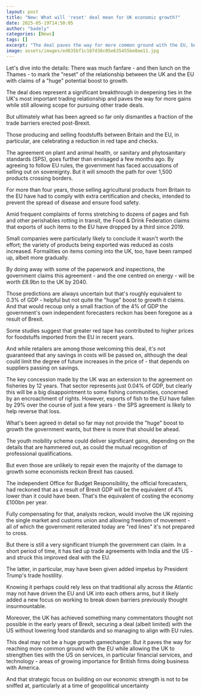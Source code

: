 ```yaml
---
layout: post
title: "New: What will 'reset' deal mean for UK economic growth?"
date: 2025-05-19T14:50:05
author: "badely"
categories: [News]
tags: []
excerpt: "The deal paves the way for more common ground with the EU, but only dismantles a fraction of the trade barriers erected post-Brexit."
image: assets/images/ed635bf1c187d38c05e635455be0ae11.jpg
---
```


Let's dive into the details: There was much fanfare  - and then lunch on the Thames - to mark the "reset" of the relationship between the UK and the EU with claims of a "huge" potential boost to growth.

The deal does represent a  significant breakthrough in deepening ties in the UK's most important trading relationship and paves the way for more gains while still allowing scope for pursuing other trade deals. 

But ultimately what has been agreed so far only dismantles a fraction of the trade barriers erected post-Brexit.

Those producing and selling foodstuffs between Britain and the EU, in particular, are celebrating a reduction in red tape and checks. 

The agreement on plant and animal health, or sanitary and phytosanitary standards (SPS), goes further than envisaged a few months ago. By agreeing to follow EU rules, the government has faced accusations of selling out on sovereignty. But it will smooth the path for over 1,500 products crossing borders.

For more than four years, those selling agricultural products from Britain to the EU have had to comply with extra certification and checks, intended to prevent the spread of disease and ensure food safety. 

Amid frequent complaints of forms stretching to dozens of pages and fish and other perishables rotting in transit, the Food & Drink Federation claims that exports of such items to the EU have dropped by a third since 2019. 

Small companies were particularly likely to conclude it wasn't worth the effort; the variety of products being exported was reduced as costs increased. Formalities on items coming into the UK, too, have been ramped up, albeit more gradually.

By doing away with some of the paperwork and inspections, the government claims this agreement - and the one centred on energy - will be worth £8.9bn to the UK by 2040. 

Those predictions are always uncertain but that's roughly equivalent to 0.3% of GDP - helpful but not quite the "huge" boost to growth it claims. And that would recoup only a small  fraction of the 4% of GDP the government's own independent forecasters reckon has been foregone as a result of  Brexit.

Some studies suggest that greater red tape has contributed to higher prices for foodstuffs imported from the EU in recent years. 

And while retailers are among those welcoming this deal, it's not guaranteed that any savings in costs will be passed on, although the deal could limit the degree of future increases in the price of - that depends on suppliers passing on savings.

The key concession made by the UK was an extension to the agreement on fisheries by 12 years. That sector represents just 0.04% of GDP, but clearly this will be a big disappointment to some fishing communities, concerned by an encroachment of rights. However, exports of fish to the EU have fallen by 29% over the course of just a few  years - the SPS agreement is likely to help reverse that loss.

What's been agreed in detail so far may not provide the "huge" boost to growth the government wants, but there is more that should be ahead. 

The youth mobility scheme could deliver significant gains, depending on the details that are hammered out, as could the mutual recognition of professional qualifications.

But even those are unlikely to repair even the majority of the damage to growth some economists reckon Brexit has caused. 

The independent Office for Budget Responsibility, the official forecasters, had reckoned that as a result of Brexit GDP will be the equivalent of 4% lower than it could have been. That's the equivalent of costing the economy £100bn per year. 

Fully compensating for that, analysts reckon, would involve the UK rejoining the single market and customs union and allowing freedom of movement - all of which the government reiterated today are "red lines" it's not prepared to cross.

But there is still a very significant triumph the government can claim. In a short period of time, it has tied up trade agreements with India and the US - and struck this improved deal with the EU.

The latter, in particular, may have been given added impetus by President Trump's trade hostility. 

Knowing it perhaps could rely less on that traditional ally across the Atlantic may not have driven the EU and UK into each others arms, but it likely added a new focus on working to break down barriers previously thought insurmountable.

Moreover, the UK has achieved something many commentators thought not possible in the early years of Brexit, securing a deal (albeit limited) with the US without lowering food standards and so managing to align with EU rules.

This deal may not be a huge growth gamechanger. But it paves the way for reaching more common ground with the EU while allowing the UK to strengthen ties with the US on services, in particular financial services, and technology - areas of growing importance for British firms doing business with America. 

And that strategic focus on building on our economic strength is not to be sniffed at, particularly at a time of geopolitical uncertainty

